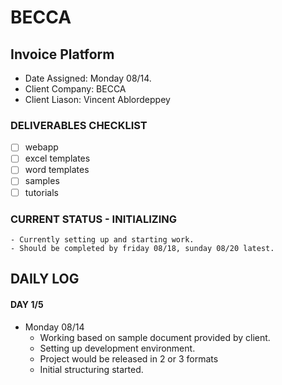 # BECCA
## Invoice Platform
- Date Assigned: Monday 08/14.
- Client Company: BECCA
- Client Liason: Vincent Ablordeppey
### DELIVERABLES CHECKLIST
- [ ] webapp
- [ ] excel templates
- [ ] word templates
- [ ] samples
- [ ] tutorials
### CURRENT STATUS - INITIALIZING
    - Currently setting up and starting work.
    - Should be completed by friday 08/18, sunday 08/20 latest.

## DAILY LOG
#### DAY 1/5 
- Monday 08/14
  - Working based on sample document provided by client.
  - Setting up development environment.
  - Project would be released in 2 or 3 formats 
  - Initial structuring started.
